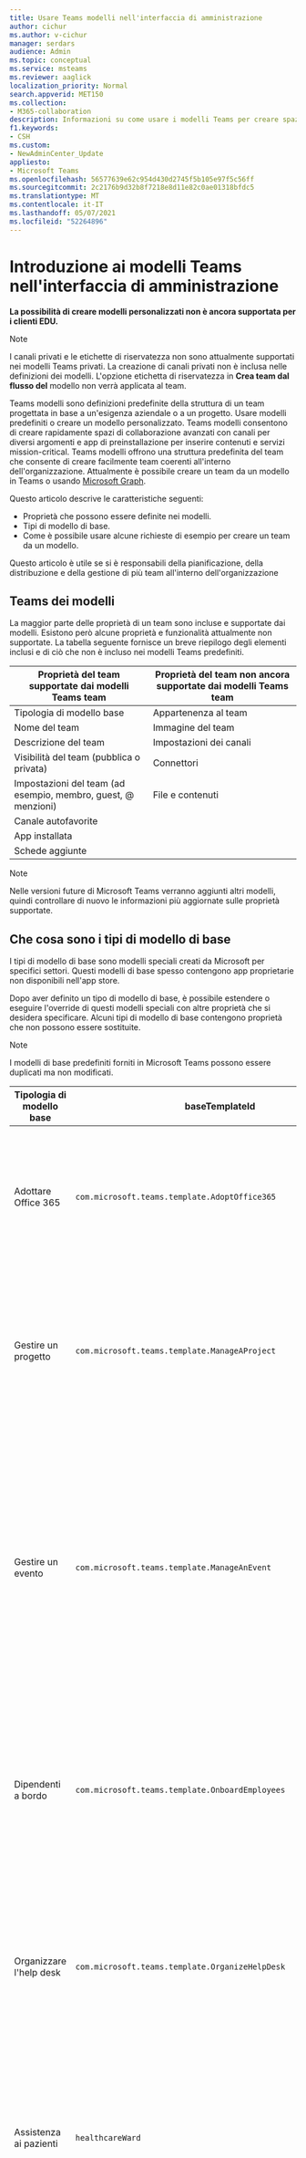 ```yaml
---
title: Usare Teams modelli nell'interfaccia di amministrazione
author: cichur
ms.author: v-cichur
manager: serdars
audience: Admin
ms.topic: conceptual
ms.service: msteams
ms.reviewer: aaglick
localization_priority: Normal
search.appverid: MET150
ms.collection:
- M365-collaboration
description: Informazioni su come usare i modelli Teams per creare spazi di collaborazione con canali per diversi argomenti usando i modelli preinstallati.
f1.keywords:
- CSH
ms.custom:
- NewAdminCenter_Update
appliesto:
- Microsoft Teams
ms.openlocfilehash: 56577639e62c954d430d2745f5b105e97f5c56ff
ms.sourcegitcommit: 2c2176b9d32b8f7218e8d11e82c0ae01318bfdc5
ms.translationtype: MT
ms.contentlocale: it-IT
ms.lasthandoff: 05/07/2021
ms.locfileid: "52264896"
---
```

# <a name="get-started-with-teams-templates-in-the-admin-center"></a>Introduzione ai modelli Teams nell'interfaccia di amministrazione

**La possibilità di creare modelli personalizzati non è ancora supportata per i clienti EDU.**

> [!NOTE]
> I canali privati e le etichette di riservatezza non sono attualmente supportati nei modelli Teams privati. La creazione di canali privati non è inclusa nelle definizioni dei modelli. L'opzione etichetta di riservatezza in **Crea team dal flusso del** modello non verrà applicata al team.

Teams modelli sono definizioni predefinite della struttura di un team progettata in base a un'esigenza aziendale o a un progetto. Usare modelli predefiniti o creare un modello personalizzato. Teams modelli consentono di creare rapidamente spazi di collaborazione avanzati con canali per diversi argomenti e app di preinstallazione per inserire contenuti e servizi mission-critical. Teams modelli offrono una struttura predefinita del team che consente di creare facilmente team coerenti all'interno dell'organizzazione. Attualmente è possibile creare un team da un modello in Teams o usando [Microsoft Graph](get-started-with-teams-templates.md).

Questo articolo descrive le caratteristiche seguenti:

- Proprietà che possono essere definite nei modelli.
- Tipi di modello di base.
- Come è possibile usare alcune richieste di esempio per creare un team da un modello.

Questo articolo è utile se si è responsabili della pianificazione, della distribuzione e della gestione di più team all'interno dell'organizzazione

## <a name="teams-template-capabilities"></a>Teams dei modelli

La maggior parte delle proprietà di un team sono incluse e supportate dai modelli. Esistono però alcune proprietà e funzionalità attualmente non supportate. La tabella seguente fornisce un breve riepilogo degli elementi inclusi e di ciò che non è incluso nei modelli Teams predefiniti.

| **Proprietà del team supportate dai modelli Teams team** | **Proprietà del team non ancora supportate dai modelli Teams team** |
| ------------------------------------------------ | -------------------------------------------------------- |
| Tipologia di modello base | Appartenenza al team |
| Nome del team | Immagine del team |
| Descrizione del team | Impostazioni dei canali |
| Visibilità del team (pubblica o privata) | Connettori |
| Impostazioni del team (ad esempio, membro, guest, @ menzioni) | File e contenuti |
| Canale autofavorite | |
| App installata | |
| Schede aggiunte | |

> [!NOTE]
> Nelle versioni future di Microsoft Teams verranno aggiunti altri modelli, quindi controllare di nuovo le informazioni più aggiornate sulle proprietà supportate.

## <a name="what-are-base-template-types"></a>Che cosa sono i tipi di modello di base

I tipi di modello di base sono modelli speciali creati da Microsoft per specifici settori. Questi modelli di base spesso contengono app proprietarie non disponibili nell'app store.

Dopo aver definito un tipo di modello di base, è possibile estendere o eseguire l'override di questi modelli speciali con altre proprietà che si desidera specificare. Alcuni tipi di modello di base contengono proprietà che non possono essere sostituite.

> [!NOTE]
> I modelli di base predefiniti forniti in Microsoft Teams possono essere duplicati ma non modificati.

| Tipologia di modello base | baseTemplateId | Proprietà del modello base |
| ------------------ | -------------- | ----------------------------------------------------- |
| Adottare Office 365 |`com.microsoft.teams.template.AdoptOffice365`|  Canali: <ul><li>Generale</li> <li>Annunci</li> <li>Angolo Champions</li> <li>Moduli del team</li></ul> App: <ul><li>Wiki</li>  <li>Calendario</li> |
| Gestire un progetto |`com.microsoft.teams.template.ManageAProject`| Canali: <ul><li>Generale</li> <li>Annunci</li> <li>Risorse</li> <li>Pianificazione</li></ul> App:<ul><li>Wiki</li><li>OneNote</li><li>Programmazione</li><li>Elenchi</li>  </ul> |
| Gestire un evento|`com.microsoft.teams.template.ManageAnEvent` | Canali: <ul><li>Generale</li> <li>Annunci</li> <li>Budget</li> <li>Contenuto</li><li>Logistica</li> <li>Pianificazione</li> <li> Marketing e pubbliche relazioni</li></ul> App:<ul><li>Wiki</li><li>Sito Web</li> <li>YouTube</li> <li>Programmazione</li> <li>OneNote</li> <li>Idee per i dipendenti</li> <li>Report di problema</li></ul> |
|Dipendenti a bordo|`com.microsoft.teams.template.OnboardEmployees` | Canali: <ul><li>Generale</li> <li>Annunci</li> <li>Chat dei dipendenti</li> <li>Formazione</li></ul>App:<ul><li>Wiki</li><li>Community</li><li>Programmazione</li><li>Idee per i dipendenti</li></ul>|
|Organizzare l'help desk| `com.microsoft.teams.template.OrganizeHelpDesk`|Canali:<ul><li>Generale</li><li>Annunci</li><li>Domande frequenti</li></ul>App:<ul><li>Wiki</li><li>OneNote</li><li>Programmazione </li><li>Complimenti</li><li>Report di problema</li></ul> |
| Assistenza ai pazienti| `healthcareWard`| Canali:<ul><li>Generale</li><li>Annunci</li><li>Briefing</li><li>Giri di visite</li><li>Personale</li><li>Formazione</li></ul> App: <ul><li>Wiki</li><li>Elenchi  </li><li>Approvazioni</li></ul>|
| Collaborare alla crisi globale o all'evento |`com.microsoft.teams.template.CollaborateOnAGlobalCrisisOrEvent`| Canali: <ul><li>Generale<li>Annunci</li><li>Notizie del mondo</li><li>Continuità aziendale</li><li>Lavorare in remoto</li><li>Messaggi interni</li><li>Comms esterni</li><li>Richiesta di approvazione</li><li>Reclami dei clienti</li><li>Complimenti</li><li>Aggiornamento per dirigenti</li></ul>App: <ul><li>Complimenti</li><li>Wiki</li><li>Sito Web</li><li>Programmazione</li><li>Report di problema</li></ul>|
|Filiale bancaria| `com.microsoft.teams.template.CollaborateWithinABankBranch`|Canali: <ul><li>Generale<li>Annunci</li><li>Briefing</li><li>Riunioni con i clienti</li><li>Richiesta di approvazione </li><li>Coaching</li><li>Sviluppo di competenze</li><li>Elaborazione dei prestiti</li><li>Reclami dei clienti</li><li>Complimenti</li><li>Cose divertenti</li><li>Conformità</li></ul>App:<ul><li>Complimenti </li><li>Report di problema</li></ul>|
|Risposta a un evento imprevisto| `com.microsoft.teams.template.CoordinateIncidentResponse`|Canali: <ul><li>Generale<li>Annunci</li><li>Logistica</li><li>Pianificazione</li><li>Ripristino</li><li>Urgente</li></ul> App: <ul><li>Wiki</li><li>Excel</li><li>OneNote</li><li>SharePoint</li><li>Programmazione</li> <li>Approvazioni</li> <li>Ispezione</li> </ul>|
|Ospedale| `healthcareHospital` |Canali: <ul><li>Generale</li><li>Annunci</li><li>Conformità</li><li>Pulizie</li><li>Risorse umane</li><li>Farmacia</li></ul> App: <ul><li>Wiki</li><li>Elenchi  </li></ul>|
|Organizzare un negozio| `retailStore` |Canali: <ul><li>Generale<li>Passaggio di consegne del turno</li><li>Apprendimento</li></ul> App: <ul><li>Wiki</li><li>Programmazione</li></ul>|
|Qualità e sicurezza |`com.microsoft.teams.template.QualitySafety`|Canali: <ul><li>Generale<li>Annunci</li><li>Riga 1</li><li>Riga 2</li><li>Riga 3</li><li>Sicurezza</li><li>Formazione</li><li>Manutenzione</li><li>Cose divertenti</li></ul> App: <ul><li>Wiki</li><li>Programmazione</li> <li>Report di problema</li> <li>Ispezione</li> </ul>|
|Vendita al dettaglio per i responsabili| `retailManagerCollaboration` |Canali: <ul><li>Generale<li>Operazioni</li><li>Apprendimento</li></ul> App: <ul><li>Wiki</li><li>Programmazione</li></ul>|
||||

Per altre informazioni sulle categorie di modelli, vedere le categorie seguenti:

- [Modelli finanziari](financial-teams-templates-in-the-admin-console.md)
- [Modelli generali](general-teams-templates-in-the-admin-console.md)
- [Modelli per enti pubblici](government-teams-templates-in-the-admin-console.md)
- [Modelli sanitari](expand-teams-across-your-org/healthcare/healthcare-templates-admin-console.md)
- [Modelli di produzione](manufacturing-teams-templates-in-the-admin-console.md)
- [Modelli di vendita al dettaglio](retail-teams-templates-in-the-admin-console.md)

## <a name="template-size-limits"></a>Limiti per le dimensioni dei modelli

I modelli sono limitati a un numero specifico di canali, schede e app.

 > [!Note]
 > È possibile aggiungere altri canali, schede e app al team dopo che è stato creato da un modello.

|Funzionalità | Limite|
|-|-|
|Canali per modello | 15 |
|Schede per canale in un modello | 20 |
|App per modello | 50|
|||

Per [altre informazioni, vedere Limiti e specifiche di Teams.](limits-specifications-teams.md)

## <a name="manage-templates-in-powershell"></a>Gestire i modelli in PowerShell

Usare i cmdlt seguenti per gestire i modelli in PowerShell.

- [Get-CsTeamTemplate](https://docs.microsoft.com/powershell/module/teams/get-csteamtemplate?view=teams-ps) 
- [Get-CsTeamTemplateList](https://docs.microsoft.com/powershell/module/teams/get-csteamtemplatelist?view=teams-ps)
- [New-CsTeamTemplate](https://docs.microsoft.com/powershell/module/teams/new-csteamtemplate?view=teams-ps)
- [Remove-CsTeamTemplate](https://docs.microsoft.com/powershell/module/teams/remove-csteamtemplate?view=teams-ps) 
- [Update-CsTeamTemplate](https://docs.microsoft.com/powershell/module/teams/update-csteamtemplate?view=teams-ps)

## <a name="related-topics"></a>Argomenti correlati

- [Creare un modello di team personalizzato](create-a-team-template.md)
- [Creare un modello di team da un modello di team esistente](create-template-from-existing-template.md)
- [Creare un modello da un team esistente](create-template-from-existing-team.md)
